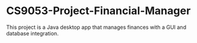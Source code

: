 # CS9053-Project-Financial-Manager
This project is a Java desktop app that manages finances with a GUI and database integration.
